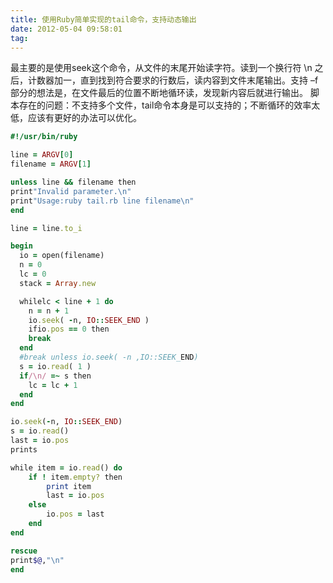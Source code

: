 ```yaml
---
title: 使用Ruby简单实现的tail命令，支持动态输出
date: 2012-05-04 09:58:01
tag: 
---
```


最主要的是使用seek这个命令，从文件的末尾开始读字符。读到一个换行符 \n 之后，计数器加一，直到找到符合要求的行数后，读内容到文件末尾输出。支持 –f 部分的想法是，在文件最后的位置不断地循环读，发现新内容后就进行输出。
脚本存在的问题：不支持多个文件，tail命令本身是可以支持的；不断循环的效率太低，应该有更好的办法可以优化。

```ruby
#!/usr/bin/ruby

line = ARGV[0]
filename = ARGV[1]

unless line && filename then
print"Invalid parameter.\n"
print"Usage:ruby tail.rb line filename\n"
end

line = line.to_i

begin
  io = open(filename)
  n = 0
  lc = 0
  stack = Array.new

  whilelc < line + 1 do
    n = n + 1
    io.seek( -n, IO::SEEK_END )
    ifio.pos == 0 then
    break
  end
  #break unless io.seek( -n ,IO::SEEK_END)
  s = io.read( 1 )
  if/\n/ =~ s then
    lc = lc + 1
  end
end

io.seek(-n, IO::SEEK_END)
s = io.read()
last = io.pos
prints

while item = io.read() do
	if ! item.empty? then
		print item
		last = io.pos
	else
		io.pos = last
	end
end

rescue
print$@,"\n"
end
```